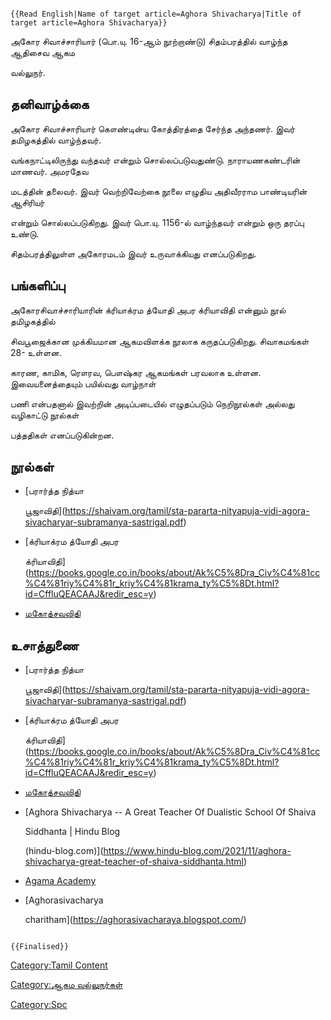 ```{=mediawiki}
{{Read English|Name of target article=Aghora Shivacharya|Title of target article=Aghora Shivacharya}}
```
அகோர சிவாச்சாரியார் (பொ.யு. 16-ஆம் நூற்றாண்டு) சிதம்பரத்தில் வாழ்ந்த ஆதிசைவ ஆகம
வல்லுநர்.

## தனிவாழ்க்கை

அகோர சிவாச்சாரியார் கௌண்டின்ய கோத்திரத்தை சேர்ந்த அந்தணர். இவர் தமிழகத்தில் வாழ்ந்தவர்.
வங்கநாட்டிலிருந்து வந்தவர் என்றும் சொல்லப்படுவதுண்டு. நாராயணகண்டரின் மாணவர். அமரதேவ
மடத்தின் தலைவர். இவர் வெற்றிவேற்கை நூலை எழுதிய அதிவீரராம பாண்டியரின் ஆசிரியர்
என்றும் சொல்லப்படுகிறது. இவர் பொ.யு. 1156-ல் வாழ்ந்தவர் என்றும் ஒரு தரப்பு உண்டு.
சிதம்பரத்திலுள்ள அகோரமடம் இவர் உருவாக்கியது எனப்படுகிறது.

## பங்களிப்பு

அகோரசிவாச்சாரியாரின் க்ரியாக்ரம த்யோதி அபர க்ரியாவிதி என்னும் நூல் தமிழகத்தில்
சிவபூஜைக்கான முக்கியமான ஆகமவிளக்க நூலாக கருதப்படுகிறது. சிவாகமங்கள் 28- உள்ளன.
காரண, காமிக, ரௌரவ, பௌஷ்கர ஆகமங்கள் பரவலாக உள்ளன. இவையனைத்தையும் பயில்வது வாழ்நாள்
பணி என்பதனால் இவற்றின் அடிப்படையில் எழுதப்படும் நெறிநூல்கள் அல்லது வழிகாட்டு நூல்கள்
பத்ததிகள் எனப்படுகின்றன.

## நூல்கள்

-   [பரார்த்த நித்யா
    பூஜாவிதி](https://shaivam.org/tamil/sta-pararta-nityapuja-vidi-agora-sivacharyar-subramanya-sastrigal.pdf)
-   [க்ரியாக்ரம த்யோதி அபர
    க்ரியாவிதி](https://books.google.co.in/books/about/Ak%C5%8Dra_Civ%C4%81cc%C4%81riy%C4%81r_kriy%C4%81krama_ty%C5%8Dt.html?id=CffluQEACAAJ&redir_esc=y)
-   [மகோத்சவவிதி](https://www.google.co.in/books/edition/A_Priest_s_Guide_for_the_Great_Festival/ruAfDP0OZyEC?hl=en&gbpv=1&dq=inauthor:%22Aghora%C5%9Biv%C4%81c%C4%81rya%22&printsec=frontcover)

## உசாத்துணை

-   [பரார்த்த நித்யா
    பூஜாவிதி](https://shaivam.org/tamil/sta-pararta-nityapuja-vidi-agora-sivacharyar-subramanya-sastrigal.pdf)
-   [க்ரியாக்ரம த்யோதி அபர
    க்ரியாவிதி](https://books.google.co.in/books/about/Ak%C5%8Dra_Civ%C4%81cc%C4%81riy%C4%81r_kriy%C4%81krama_ty%C5%8Dt.html?id=CffluQEACAAJ&redir_esc=y)
-   [மகோத்சவவிதி](https://www.google.co.in/books/edition/A_Priest_s_Guide_for_the_Great_Festival/ruAfDP0OZyEC?hl=en&gbpv=1&dq=inauthor:%22Aghora%C5%9Biv%C4%81c%C4%81rya%22&printsec=frontcover)
-   [Aghora Shivacharya -- A Great Teacher Of Dualistic School Of Shaiva
    Siddhanta \| Hindu Blog
    (hindu-blog.com)](https://www.hindu-blog.com/2021/11/aghora-shivacharya-great-teacher-of-shaiva-siddhanta.html)
-   [Agama Academy](http://www.agamaacademy.org/digital-library-en.php)
-   [Aghorasivacharya
    charitham](https://aghorasivacharaya.blogspot.com/)

```{=mediawiki}
{{Finalised}}
```
[Category:Tamil Content](Category:Tamil_Content "wikilink")
[Category:ஆகம வல்லுநர்கள்](Category:ஆகம_வல்லுநர்கள் "wikilink")
[Category:Spc](Category:Spc "wikilink")
